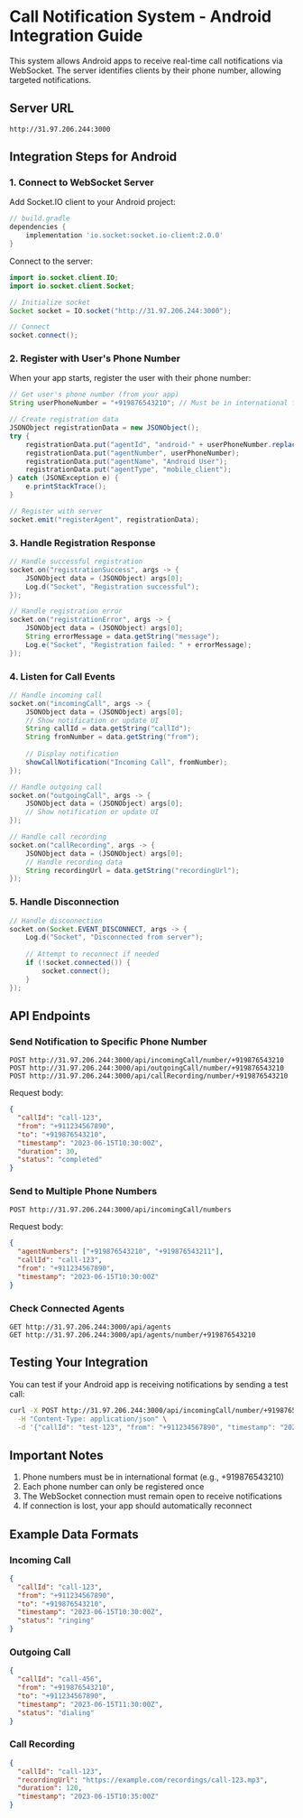 # Call Notification System - Android Integration Guide

This system allows Android apps to receive real-time call notifications via WebSocket. The server identifies clients by their phone number, allowing targeted notifications.

## Server URL
```
http://31.97.206.244:3000
```

## Integration Steps for Android

### 1. Connect to WebSocket Server

Add Socket.IO client to your Android project:

```gradle
// build.gradle
dependencies {
    implementation 'io.socket:socket.io-client:2.0.0'
}
```

Connect to the server:

```java
import io.socket.client.IO;
import io.socket.client.Socket;

// Initialize socket
Socket socket = IO.socket("http://31.97.206.244:3000");

// Connect
socket.connect();
```

### 2. Register with User's Phone Number

When your app starts, register the user with their phone number:

```java
// Get user's phone number (from your app)
String userPhoneNumber = "+919876543210"; // Must be in international format

// Create registration data
JSONObject registrationData = new JSONObject();
try {
    registrationData.put("agentId", "android-" + userPhoneNumber.replaceAll("[^0-9]", ""));
    registrationData.put("agentNumber", userPhoneNumber);
    registrationData.put("agentName", "Android User");
    registrationData.put("agentType", "mobile_client");
} catch (JSONException e) {
    e.printStackTrace();
}

// Register with server
socket.emit("registerAgent", registrationData);
```

### 3. Handle Registration Response

```java
// Handle successful registration
socket.on("registrationSuccess", args -> {
    JSONObject data = (JSONObject) args[0];
    Log.d("Socket", "Registration successful");
});

// Handle registration error
socket.on("registrationError", args -> {
    JSONObject data = (JSONObject) args[0];
    String errorMessage = data.getString("message");
    Log.e("Socket", "Registration failed: " + errorMessage);
});
```

### 4. Listen for Call Events

```java
// Handle incoming call
socket.on("incomingCall", args -> {
    JSONObject data = (JSONObject) args[0];
    // Show notification or update UI
    String callId = data.getString("callId");
    String fromNumber = data.getString("from");
    
    // Display notification
    showCallNotification("Incoming Call", fromNumber);
});

// Handle outgoing call
socket.on("outgoingCall", args -> {
    JSONObject data = (JSONObject) args[0];
    // Show notification or update UI
});

// Handle call recording
socket.on("callRecording", args -> {
    JSONObject data = (JSONObject) args[0];
    // Handle recording data
    String recordingUrl = data.getString("recordingUrl");
});
```

### 5. Handle Disconnection

```java
// Handle disconnection
socket.on(Socket.EVENT_DISCONNECT, args -> {
    Log.d("Socket", "Disconnected from server");
    
    // Attempt to reconnect if needed
    if (!socket.connected()) {
        socket.connect();
    }
});
```

## API Endpoints

### Send Notification to Specific Phone Number

```
POST http://31.97.206.244:3000/api/incomingCall/number/+919876543210
POST http://31.97.206.244:3000/api/outgoingCall/number/+919876543210
POST http://31.97.206.244:3000/api/callRecording/number/+919876543210
```

Request body:
```json
{
  "callId": "call-123",
  "from": "+911234567890",
  "to": "+919876543210",
  "timestamp": "2023-06-15T10:30:00Z",
  "duration": 30,
  "status": "completed"
}
```

### Send to Multiple Phone Numbers

```
POST http://31.97.206.244:3000/api/incomingCall/numbers
```

Request body:
```json
{
  "agentNumbers": ["+919876543210", "+919876543211"],
  "callId": "call-123",
  "from": "+911234567890",
  "timestamp": "2023-06-15T10:30:00Z"
}
```

### Check Connected Agents

```
GET http://31.97.206.244:3000/api/agents
GET http://31.97.206.244:3000/api/agents/number/+919876543210
```

## Testing Your Integration

You can test if your Android app is receiving notifications by sending a test call:

```bash
curl -X POST http://31.97.206.244:3000/api/incomingCall/number/+919876543210 \
  -H "Content-Type: application/json" \
  -d '{"callId": "test-123", "from": "+911234567890", "timestamp": "2023-06-15T10:30:00Z"}'
```

## Important Notes

1. Phone numbers must be in international format (e.g., +919876543210)
2. Each phone number can only be registered once
3. The WebSocket connection must remain open to receive notifications
4. If connection is lost, your app should automatically reconnect

## Example Data Formats

### Incoming Call
```json
{
  "callId": "call-123",
  "from": "+911234567890",
  "to": "+919876543210",
  "timestamp": "2023-06-15T10:30:00Z",
  "status": "ringing"
}
```

### Outgoing Call
```json
{
  "callId": "call-456",
  "from": "+919876543210",
  "to": "+911234567890",
  "timestamp": "2023-06-15T11:30:00Z",
  "status": "dialing"
}
```

### Call Recording
```json
{
  "callId": "call-123",
  "recordingUrl": "https://example.com/recordings/call-123.mp3",
  "duration": 120,
  "timestamp": "2023-06-15T10:35:00Z"
}
```
